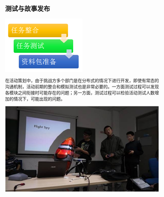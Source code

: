 ## 测试与故事发布

![0](../assets/challenger_preparation/story_publishing_and_testing/00.jpg)

在活动策划中，由于挑战方多个部门是在分布式的情况下进行开发，即使有常态的沟通机制，活动前期的整合和模拟测试也是非常必要的。一方面测试过程可以发现各模块之间衔接时可能存在的问题；另一方面，测试过程可以检验活动测试人数增加的情况下，可能出现的问题。

![0](../assets/challenger_preparation/story_publishing_and_testing/01.jpg)
